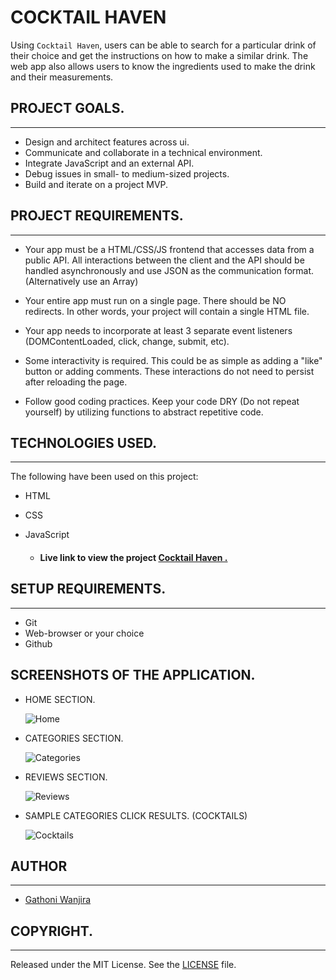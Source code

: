 # COCKTAIL HAVEN   


Using `Cocktail Haven`,  users can be able to search for a particular drink of their choice and get the instructions on how to make a similar drink. The web app also allows users to know the ingredients used to make the drink and their measurements. 

## PROJECT GOALS.    
---

- Design and architect features across ui.
- Communicate and collaborate in a technical environment.
- Integrate JavaScript and an external API.
- Debug issues in small- to medium-sized projects.
- Build and iterate on a project MVP.

## PROJECT REQUIREMENTS.   
---

- Your app must be a HTML/CSS/JS frontend that accesses data from a public API. All interactions between the client and the API should be handled asynchronously and use JSON as the communication format. (Alternatively use an Array)

- Your entire app must run on a single page. There should be NO redirects. In other words, your project will contain a single HTML file.

- Your app needs to incorporate at least 3 separate event listeners (DOMContentLoaded, click, change, submit, etc).

- Some interactivity is required. This could be as simple as adding a "like" button or adding comments. These interactions do not need to persist after reloading the page.

- Follow good coding practices. Keep your code DRY (Do not repeat yourself) by utilizing functions to abstract repetitive code.

## TECHNOLOGIES USED.  
---

The following have been used on this project:

- HTML
- CSS
- JavaScript

  - #### Live link to view the project  <a href="https://gathoni-wanjira.github.io/Cocktail-Haven/">Cocktail Haven .</a>

## SETUP REQUIREMENTS.  
 ---

- Git
- Web-browser or your choice
- Github

## SCREENSHOTS OF THE APPLICATION.

- HOME SECTION.

    <img src="./images/Home.jpeg" alt="Home">

- CATEGORIES SECTION.

   <img src="./images/Categories.jpeg" alt="Categories" />


- REVIEWS SECTION. 
 

   <img src="./images/Reviews.jpeg" alt="Reviews" />


- SAMPLE CATEGORIES CLICK RESULTS. (COCKTAILS)

   <img src="./images/Cocktails.jpeg" alt="Cocktails" />


## AUTHOR  
---

- [Gathoni Wanjira](https://github.com/Gathoni-Wanjira)

## COPYRIGHT.  
--- 

Released under the MIT License. See the [LICENSE](https://github.com/Gathoni-Wanjira/Cocktail-Haven/blob/main/LICENSE) file.